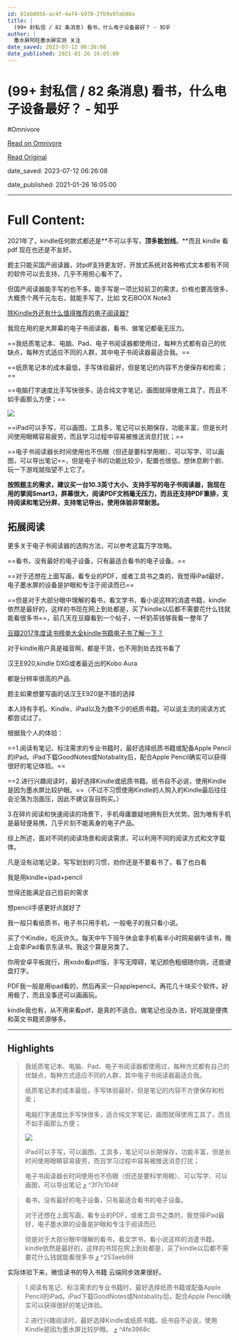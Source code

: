 ```yaml
---
id: 81bb0056-ac4f-4af4-b970-2fb9a97ab80a
title: |
  (99+ 封私信 / 82 条消息) 看书，什么电子设备最好？ - 知乎
author: |
  墨水屏阿旺​墨水屏实测​ 关注
date_saved: 2023-07-12 06:26:08
date_published: 2021-01-26 16:05:00
---
```


# (99+ 封私信 / 82 条消息) 看书，什么电子设备最好？ - 知乎
#Omnivore

[Read on Omnivore](https://omnivore.app/me/99-82-18949a30671)

[Read Original](https://www.zhihu.com/question/20996403)

date_saved: 2023-07-12 06:26:08

date_published: 2021-01-26 16:05:00

--- 

# Full Content: 

2021年了，kindle任何款式都还是**不可以手写，**顶多能划线**。**而且 kindle 看 pdf 现在也还是不友好。

题主只能买国产阅读器，对pdf支持更友好，开放式系统对各种格式文本都有不同的软件可以去支持，几乎不用担心看不了。

但国产阅读器能手写的也不多。能手写是一项比较前卫的需求，价格也要高很多，大概贵个两千元左右，就能手写了。比如 文石BOOX Note3 

[除Kindle外还有什么值得推荐的电子阅读器?](https://zhuanlan.zhihu.com/p/337959257)

我现在用的是大屏幕的电子书阅读器，看书、做笔记都毫无压力。

==我纸质笔记本、电脑、Pad、电子书阅读器都使用过，每种方式都有自己的优缺点，每种方式适应不同的人群，其中电子书阅读器最适合我。==

==纸质笔记本的成本最低，手写体验最好，但是笔记的内容不方便保存和检索；==

==电脑打字速度比手写快很多，适合纯文字笔记，画图就得使用工具了，而且不如手画那么方便；==

![](https://proxy-prod.omnivore-image-cache.app/720x405,sWKqr29TXFQc61zAmXkvD90k105UGhSyNExfIWj1J_Q8/https://pica.zhimg.com/50/v2-c9abd62cc16c6255a9f047df54b838f3_720w.jpg?source=1940ef5c)

==iPad可以手写，可以画图，工具多，笔记可以长期保存，功能丰富，但是长时间使用眼睛容易疲劳，而且学习过程中容易被推送消息打扰；==

==电子书阅读器长时间使用也不伤眼（但还是要科学用眼）、可以写字、可以画图，可以导出笔记==，但是电子书的功能比较少，配置也很低，想休息刷个剧、玩一下游戏就指望不上它了。

**按照题主的需求，建议买一台10.3英寸大小、支持手写的电子书阅读器，我现在用的掌阅Smart3，屏幕很大，阅读PDF文档毫无压力，而且还支持PDF重排，支持阅读和笔记分屏，支持笔记导出，使用体验非常耐思。**

## 拓展阅读

更多关于电子书阅读器的选购方法，可以参考这篇万字攻略。

==看书，没有最好的电子设备，只有最适合看书的电子设备。==

==对于还想在上面写画，看专业的PDF，或者工具书之类的，我觉得iPad最好，电子墨水屏的设备是护眼和专注于阅读而已==

==但是对于大部分眼中理解的看书，看文学书，看小说这样的消遣书籍，kindle依然是最好的，这样的书现在网上到处都是，买了kindle以后都不需要花什么钱就能看很多书==，前几天在豆瓣看到一个帖子，一杯奶茶钱够我看一整年了

[豆瓣2017年度读书榜单大全kindle书籍电子书了解一下？](https://link.zhihu.com/?target=https%3A//www.douban.com/group/topic/117603110/)

对于kindle用户真是福音啊，都是干货，也不用到处去找书看了

汉王E920,kindle DXG或者最近出的Kobo Aura

都是分辨率很高的产品.

题主如果想要写画的话汉王E920是不错的选择

本人持有手机、Kindle、iPad以及为数不少的纸质书籍。可以说主流的阅读方式都尝试过了。

根据我个人的体验：

==1.阅读有笔记、标注需求的专业书籍时，最好选择纸质书籍或配备Apple Pencil的iPad。iPad下载GoodNotes或Notabality后，配合Apple Pencil确实可以获得很好的笔记体验。==

==2.进行兴趣阅读时，最好选择Kindle或纸质书籍。纸书自不必说，使用Kindle是因为墨水屏比较护眼。==（不过不习惯使用Kindle的人购入的Kindle最后往往会沦落为泡面压，因此不建议盲目购买。）

3.在碎片阅读和快速阅读的场景下，手机毋庸置疑地拥有巨大优势。因为唯有手机是最轻便易携，几乎片刻不能离身的电子产品。

综上所述，面对不同的阅读场景和阅读需求，可以利用不同的阅读方式和文字载体。

凡是没有动笔记录，写写划划的习惯，劝你还是不要看书了，看了也白看

我是用kindle+ipad+pencil

觉得还能满足自己目前的需求

想pencil手感更好点就好了

我一般只看纸质书，电子书只用手机，一般电子的我只看小说。

买了个Kindle，吃灰许久。每天中午下班午休会拿手机看半小时网易蜗牛读书，晚上会拿iPad看京东读书。我这个算是另类了。

你用安卓平板就行，用xodo看pdf版，手写无障碍，笔记颜色粗细随你挑，还能键盘打字。

PDF我一般是用ipad看的，然后再买一只applepencil。再花几十块买个软件。好用极了，而且没事还可以画画玩。

kindle我也有，从不用来看pdf，是真的不适合。做笔记也没办法，好吃就是便携和英文书籍资源够多。

---

## Highlights

> 我纸质笔记本、电脑、Pad、电子书阅读器都使用过，每种方式都有自己的优缺点，每种方式适应不同的人群，其中电子书阅读器最适合我。
> 
> 纸质笔记本的成本最低，手写体验最好，但是笔记的内容不方便保存和检索；
> 
> 电脑打字速度比手写快很多，适合纯文字笔记，画图就得使用工具了，而且不如手画那么方便；
> 
> ![](https://proxy-prod.omnivore-image-cache.app/720x405,sWKqr29TXFQc61zAmXkvD90k105UGhSyNExfIWj1J_Q8/https://pica.zhimg.com/50/v2-c9abd62cc16c6255a9f047df54b838f3_720w.jpg?source=1940ef5c)
> 
> iPad可以手写，可以画图，工具多，笔记可以长期保存，功能丰富，但是长时间使用眼睛容易疲劳，而且学习过程中容易被推送消息打扰；
> 
> 电子书阅读器长时间使用也不伤眼（但还是要科学用眼）、可以写字、可以画图，可以导出笔记 [⤴️](https://omnivore.app/me/99-82-18949a30671#3f7c1048-6ccd-4d75-94e6-a81ce1d4397e)  ^3f7c1048

> 看书，没有最好的电子设备，只有最适合看书的电子设备。
> 
> 对于还想在上面写画，看专业的PDF，或者工具书之类的，我觉得iPad最好，电子墨水屏的设备是护眼和专注于阅读而已
> 
> 但是对于大部分眼中理解的看书，看文学书，看小说这样的消遣书籍，kindle依然是最好的，这样的书现在网上到处都是，买了kindle以后都不需要花什么钱就能看很多书 [⤴️](https://omnivore.app/me/99-82-18949a30671#253aeb98-5d3c-45ca-b7eb-143a771f2c11)  ^253aeb98

实际体验下来，微信读书的导入书籍 云端同步效果很好。

> 1.阅读有笔记、标注需求的专业书籍时，最好选择纸质书籍或配备Apple Pencil的iPad。iPad下载GoodNotes或Notabality后，配合Apple Pencil确实可以获得很好的笔记体验。
> 
> 2.进行兴趣阅读时，最好选择Kindle或纸质书籍。纸书自不必说，使用Kindle是因为墨水屏比较护眼。 [⤴️](https://omnivore.app/me/99-82-18949a30671#4fe3968c-aa31-48cb-b243-5ba0cf9209cc)  ^4fe3968c

